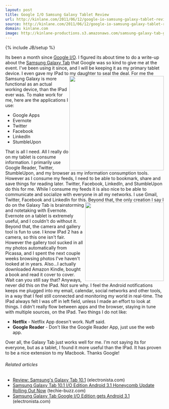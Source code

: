 ```yaml
---
layout: post
title: Google I/O Samsung Galaxy Tablet Review
url: http://kinlane.com/2011/06/12/google-io-samsung-galaxy-tablet-review/
source: http://kinlane.com/2011/06/12/google-io-samsung-galaxy-tablet-review/
domain: kinlane.com
image: http://kinlane-productions.s3.amazonaws.com/samsung-galaxy-tab-google-io-edition.png
---
```

{% include JB/setup %}

<p>
     Its been a month since <a href="http://www.google.com/events/io/2011/">Google I/O</a>. I figured its about time to do a write-up about the <a href="http://www.samsung.com/global/microsite/galaxytab/10.1/index.html">Samsung Galaxy Tab</a> that Google was so kind to give me at the event. I've been using it since, and I will be keeping it as my primary tablet device. I even gave my IPad to my daughter to seal the deal. <a href="http://www.samsung.com/global/microsite/galaxytab/10.1/index.html"><img class="c1" src="http://kinlane-productions.s3.amazonaws.com/samsung-galaxy-tab-google-io-edition.png" alt="" width="300" align="right" /></a>For me the Samsung Galaxy is more functional as an actual working device, than the IPad ever was. To make work for me, here are the applications I use:
</p>
<ul class="mainlist">
     <li>Google Apps
     </li>
     <li>Evernote
     </li>
     <li>Twitter
     </li>
     <li>Facebook
     </li>
     <li>LinkedIn
     </li>
     <li>StumbleUpon
     </li>
</ul>
<p>
     That is all I need. All I really do on my tablet is consume information. I primarily use Google Reader, Twitter, StumbleUpon, and my browser as my information consumption tools. However as I consume my feeds, I need to be able to bookmark, share and save things for reading later. Twitter, Facebook, LinkedIn, and StumbleUpon do this for me. While I consume my feeds it is also nice to be able to communicate and socialize with everyone in all my networks. I use Gmail, Twitter, Facebook and LinkedIn for this. <a href="http://www.evernote.com/about/download/android.php"><img class="c1" src="http://kinlane-productions.s3.amazonaws.com/samsung-galaxy-tab-evernote.jpg" alt="" width="250" align="right" /></a>Beyond that, the only creation I say I do on the Galaxy Tab is brainstorming and notetaking with Evernote. Evernote on a tablet is extremely useful, and I couldn't do without it. Beyond that, the camera and gallery tool is fun to use. I know IPad 2 has a camera, so this one isn't fair. However the gallery tool sucked in all my photos automatically from Picassa, and I spent the next couple weeks browsing photos I've haven't looked at in years. Also...I actually downloaded Amazon Kindle, bought a book and read it cover to cover. Wait can you still say that? Anyways, never did this on the IPad. Not sure why. I feel the Android notifications keeps me plugged into my email, calendar, social networks and other tools, in a way that I feel still connected and monitoring my world in real-time. The IPad always felt I was off in left field, unless I made an effort to look at things. I didn't really flow between apps and the browser, staying in tune with multiple sources, on the IPad. Two things I do not like:
</p>
<ul class="mainlist">
     <li>
          <strong>Netflix</strong> - Netflix App doesn't work. Nuff said.
     </li>
     <li>
          <strong>Google Reader</strong> - Don't like the Google Reader App, just use the web app.
     </li>
</ul>
<p>
     Over all, the Galaxy Tab just works well for me. I'm not saying its for everyone, but as a tablet, I found it more useful than the IPad. It has proven to be a nice extension to my Macbook. Thanks Google!
</p>
<h6 class="zemanta-related-title c2">
     Related articles
</h6>
<ul class="zemanta-article-ul">
     <li class="zemanta-article-ul-li">
          <a href="http://www.electronista.com/articles/11/06/10/latest.tab.aimed.directly.at.ipad.2/">Review: Samsung's Galaxy Tab 10.1</a> (electronista.com)
     </li>
     <li class="zemanta-article-ul-li">
          <a href="http://techie-buzz.com/gadgets-news/samsung-galaxy-tab-10-1-io-edition-android-3-1-honeycomb-update.html">Samsung Galaxy Tab 10.1 I/O Edition Android 3.1 Honeycomb Update Rolling Out Now</a> (techie-buzz.com)
     </li>
     <li class="zemanta-article-ul-li">
          <a href="http://www.electronista.com/articles/11/06/11/galaxy.tab.101.i.o.gets.honeycomb.update/">Samsung Galaxy Tab Google I/O Edition gets Android 3.1</a> (electronista.com)
     </li>
</ul>